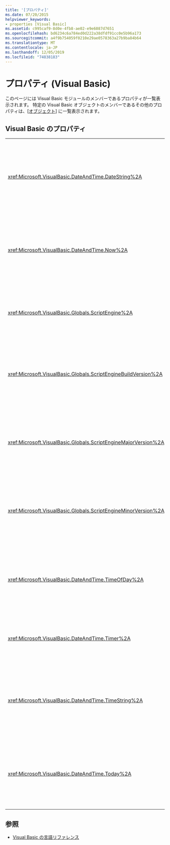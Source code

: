 ```yaml
---
title: '[プロパティ]'
ms.date: 07/20/2015
helpviewer_keywords:
- properties [Visual Basic]
ms.assetid: c995caf9-8d0e-4fb8-ae02-e9e6087d7651
ms.openlocfilehash: bd6234c6a784ed0d222a38dfdf91cc0e5b96a173
ms.sourcegitcommit: a4f9b754059f0210e29ae0578363a27b9ba84b64
ms.translationtype: MT
ms.contentlocale: ja-JP
ms.lasthandoff: 12/05/2019
ms.locfileid: "74838183"
---
```

# <a name="properties-visual-basic"></a>プロパティ (Visual Basic)

このページには Visual Basic モジュールのメンバーであるプロパティが一覧表示されます。 特定の Visual Basic オブジェクトのメンバーであるその他のプロパティは、[[オブジェクト](../../visual-basic/language-reference/objects/index.md)] に一覧表示されます。  
  
## <a name="visual-basic-properties"></a>Visual Basic のプロパティ  
  
|||  
|---|---|  
|<xref:Microsoft.VisualBasic.DateAndTime.DateString%2A>|システムに従った現在の日付を表す文字列型 (`String`) の値を取得または設定します。|  
|<xref:Microsoft.VisualBasic.DateAndTime.Now%2A>|システムに従った現在の日付と時刻を含む日付型 (`Date`) の値を返します。|  
|<xref:Microsoft.VisualBasic.Globals.ScriptEngine%2A>|現在使用されているランタイムを表す `String` を返します。|  
|<xref:Microsoft.VisualBasic.Globals.ScriptEngineBuildVersion%2A>|使用中のランタイムのビルド バージョン番号を含む `Integer` を返します。|  
|<xref:Microsoft.VisualBasic.Globals.ScriptEngineMajorVersion%2A>|使用中のランタイムのメジャー バージョン番号を整数 (`Integer`) で返します。|  
|<xref:Microsoft.VisualBasic.Globals.ScriptEngineMinorVersion%2A>|使用中のランタイムのマイナー バージョン番号を含む `Integer` を返します。|  
|<xref:Microsoft.VisualBasic.DateAndTime.TimeOfDay%2A>|システムに従って現在の時刻を含む `Date` 値を返します。値の設定もできます。|  
|<xref:Microsoft.VisualBasic.DateAndTime.Timer%2A>|深夜から経過した秒数を表す `Double` 値を返します。|  
|<xref:Microsoft.VisualBasic.DateAndTime.TimeString%2A>|システムにおける現在の時刻を表す文字列 (`String`) の値を取得または設定します。|  
|<xref:Microsoft.VisualBasic.DateAndTime.Today%2A>|システムに従って現在の日付を含む `Date` 値を返します。値の設定もできます。|  
  
## <a name="see-also"></a>参照

- [Visual Basic の言語リファレンス](../../visual-basic/language-reference/index.md)
